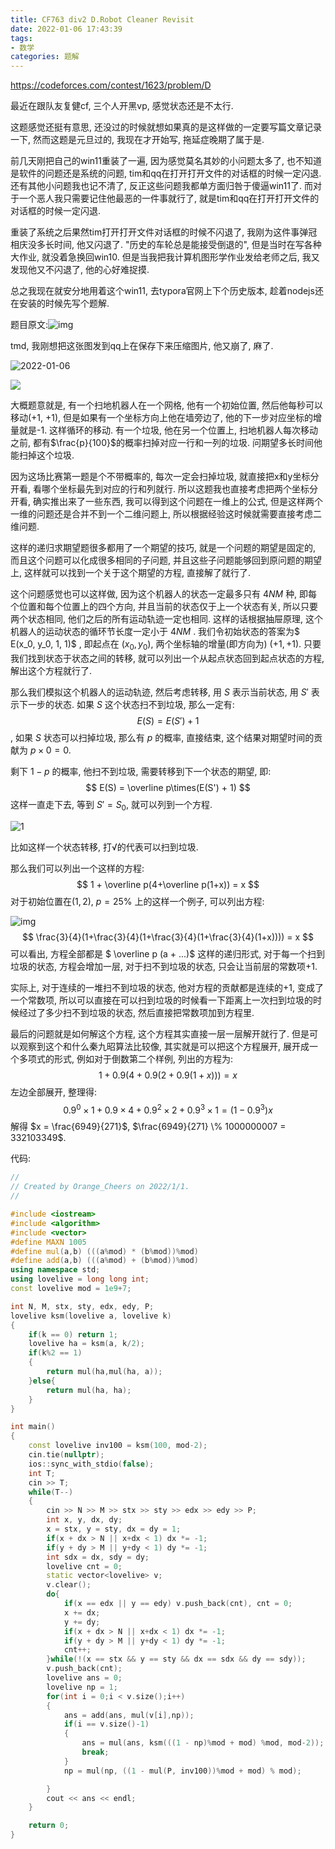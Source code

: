 ```yaml
---
title: CF763 div2 D.Robot Cleaner Revisit
date: 2022-01-06 17:43:39
tags:
- 数学
categories: 题解
---
```


https://codeforces.com/contest/1623/problem/D

最近在跟队友复健cf, 三个人开黑vp, 感觉状态还是不太行.

这题感觉还挺有意思, 还没过的时候就想如果真的是这样做的一定要写篇文章记录一下, 然而这题是元旦过的, 我现在才开始写, 拖延症晚期了属于是.

<!--more-->

前几天刚把自己的win11重装了一遍, 因为感觉莫名其妙的小问题太多了, 也不知道是软件的问题还是系统的问题, tim和qq在打开打开文件的对话框的时候一定闪退. 还有其他小问题我也记不清了, 反正这些问题我都单方面归咎于傻逼win11了. 而对于一个恶人我只需要记住他最恶的一件事就行了, 就是tim和qq在打开打开文件的对话框的时候一定闪退.

重装了系统之后果然tim打开打开文件对话框的时候不闪退了, 我刚为这件事弹冠相庆没多长时间, 他又闪退了. "历史的车轮总是能接受倒退的", 但是当时在写各种大作业, 就没着急换回win10. 但是当我把我计算机图形学作业发给老师之后, 我又发现他又不闪退了, 他的心好难捉摸.

总之我现在就安分地用着这个win11, 去typora官网上下个历史版本, 趁着nodejs还在安装的时候先写个题解.

题目原文:![img](/img/cf763d2D.assets/t.png.webp.webp)

tmd, 我刚想把这张图发到qq上在保存下来压缩图片, 他又崩了, 麻了.

![2022-01-06](/img/cf763d2D.assets/2022-01-06_2.png.webp.webp)

![](/img/cf763d2D.assets/2022-01-06.png.webp.webp)

大概题意就是, 有一个扫地机器人在一个网格, 他有一个初始位置, 然后他每秒可以移动(+1, +1), 但是如果有一个坐标方向上他在墙旁边了, 他的下一步对应坐标的增量就是-1. 这样循环的移动. 有一个垃圾, 他在另一个位置上, 扫地机器人每次移动之前, 都有$\frac{p}{100}$的概率扫掉对应一行和一列的垃圾. 问期望多长时间他能扫掉这个垃圾.

因为这场比赛第一题是个不带概率的, 每次一定会扫掉垃圾, 就直接把x和y坐标分开看, 看哪个坐标最先到对应的行和列就行. 所以这题我也直接考虑把两个坐标分开看, 确实推出来了一些东西, 我可以得到这个问题在一维上的公式, 但是这样两个一维的问题还是合并不到一个二维问题上, 所以根据经验这时候就需要直接考虑二维问题.

这样的递归求期望题很多都用了一个期望的技巧, 就是一个问题的期望是固定的, 而且这个问题可以化成很多相同的子问题, 并且这些子问题能够回到原问题的期望上, 这样就可以找到一个关于这个期望的方程, 直接解了就行了.

这个问题感觉也可以这样做, 因为这个机器人的状态一定最多只有 $4NM$ 种, 即每个位置和每个位置上的四个方向, 并且当前的状态仅于上一个状态有关, 所以只要两个状态相同, 他们之后的所有运动轨迹一定也相同. 这样的话根据抽屉原理, 这个机器人的运动状态的循环节长度一定小于 $4NM$ . 我们令初始状态的答案为$ E(x_0, y_0, 1, 1)$ , 即起点在 $(x_0, y_0)$, 两个坐标轴的增量(即方向为) $(+1, +1)$. 只要我们找到状态于状态之间的转移, 就可以列出一个从起点状态回到起点状态的方程, 解出这个方程就行了.

那么我们模拟这个机器人的运动轨迹, 然后考虑转移, 用 $S$ 表示当前状态, 用 $S'$ 表示下一步的状态. 如果 $S$ 这个状态扫不到垃圾, 那么一定有:
$$
E(S) = E(S') + 1
$$
, 如果 $S$ 状态可以扫掉垃圾, 那么有 $p$ 的概率, 直接结束, 这个结果对期望时间的贡献为 $p \times 0 = 0$.

剩下 $1-p$ 的概率, 他扫不到垃圾, 需要转移到下一个状态的期望, 即:
$$
E(S) = \overline p\times(E(S') + 1)
$$
这样一直走下去, 等到 $S' = S_0$, 就可以列到一个方程.

![1](/img/cf763d2D.assets/1.png.webp.webp)

比如这样一个状态转移, 打√的代表可以扫到垃圾.

那么我们可以列出一个这样的方程:
$$
1 + \overline p(4+\overline p(1+x)) = x
$$
对于初始位置在$(1,2)$, $p = 25\%$ 上的这样一个例子, 可以列出方程:

![img](/img/cf763d2D.assets/f3ef67cfa056fd84d5c6d8ef3cc518acadf36ea7.png.webp.webp)
$$
\frac{3}{4}(1+\frac{3}{4}(1+\frac{3}{4}(1+\frac{3}{4}(1+x)))) = x
$$
可以看出, 方程全部都是 $ \overline p (a + ...)$ 这样的递归形式, 对于每一个扫到垃圾的状态, 方程会增加一层, 对于扫不到垃圾的状态, 只会让当前层的常数项$+1$.

实际上, 对于连续的一堆扫不到垃圾的状态, 他对方程的贡献都是连续的$+1$, 变成了一个常数项, 所以可以直接在可以扫到垃圾的时候看一下距离上一次扫到垃圾的时候经过了多少扫不到垃圾的状态, 然后直接把常数项加到方程里.

最后的问题就是如何解这个方程, 这个方程其实直接一层一层解开就行了. 但是可以观察到这个和什么秦九昭算法比较像, 其实就是可以把这个方程展开, 展开成一个多项式的形式, 例如对于倒数第二个样例, 列出的方程为:
$$
1 + 0.9(4+0.9(2+0.9(1+x))) = x
$$
左边全部展开, 整理得:
$$
0.9^0 \times 1 + 0.9 \times 4 + 0.9^2 \times 2 + 0.9^3 \times 1 = (1 - 0.9^3) x
$$
解得 $x = \frac{6949}{271}$, $\frac{6949}{271} \% 1000000007 = 332103349$.

代码:

```cpp
//
// Created by Orange_Cheers on 2022/1/1.
//

#include <iostream>
#include <algorithm>
#include <vector>
#define MAXN 1005
#define mul(a,b) (((a%mod) * (b%mod))%mod)
#define add(a,b) (((a%mod) + (b%mod))%mod)
using namespace std;
using lovelive = long long int;
const lovelive mod = 1e9+7;

int N, M, stx, sty, edx, edy, P;
lovelive ksm(lovelive a, lovelive k)
{
    if(k == 0) return 1;
    lovelive ha = ksm(a, k/2);
    if(k%2 == 1)
    {
        return mul(ha,mul(ha, a));
    }else{
        return mul(ha, ha);
    }
}

int main()
{
    const lovelive inv100 = ksm(100, mod-2);
    cin.tie(nullptr);
    ios::sync_with_stdio(false);
    int T;
    cin >> T;
    while(T--)
    {
        cin >> N >> M >> stx >> sty >> edx >> edy >> P;
        int x, y, dx, dy;
        x = stx, y = sty, dx = dy = 1;
        if(x + dx > N || x+dx < 1) dx *= -1;
        if(y + dy > M || y+dy < 1) dy *= -1;
        int sdx = dx, sdy = dy;
        lovelive cnt = 0;
        static vector<lovelive> v;
        v.clear();
        do{
            if(x == edx || y == edy) v.push_back(cnt), cnt = 0;
            x += dx;
            y += dy;
            if(x + dx > N || x+dx < 1) dx *= -1;
            if(y + dy > M || y+dy < 1) dy *= -1;
            cnt++;
        }while(!(x == stx && y == sty && dx == sdx && dy == sdy));
        v.push_back(cnt);
        lovelive ans = 0;
        lovelive np = 1;
        for(int i = 0;i < v.size();i++)
        {
            ans = add(ans, mul(v[i],np));
            if(i == v.size()-1)
            {
                ans = mul(ans, ksm(((1 - np)%mod + mod) %mod, mod-2));
                break;
            }
            np = mul(np, ((1 - mul(P, inv100))%mod + mod) % mod);

        }
        cout << ans << endl;
    }

    return 0;
}
```

